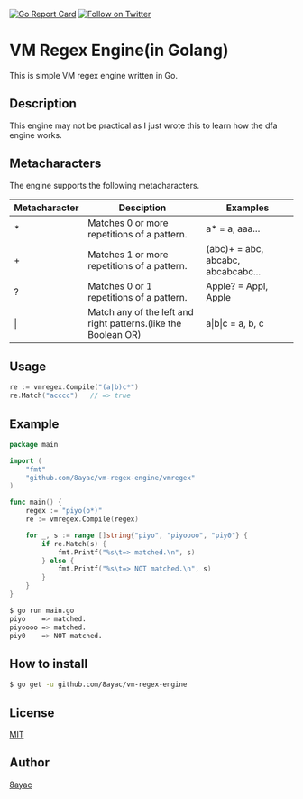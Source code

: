 [![Go Report Card](https://goreportcard.com/badge/github.com/8ayac/vm-regex-engine)](https://goreportcard.com/report/github.com/8ayac/vm-regex-engine)
[![Follow on Twitter](https://img.shields.io/twitter/follow/8ayac.svg?style=social&logo=twitter)](https://twitter.com/8ayac)
 
# VM Regex Engine(in Golang)
This is simple VM regex engine written in Go.

## Description
This engine may not be practical as I just wrote this to learn how the dfa engine works.

## Metacharacters
The engine supports the following metacharacters.

|Metacharacter|Desciption|Examples|
|---|---|---|
|*|Matches 0 or more repetitions of a pattern.|a* = a, aaa...|
|+|Matches 1 or more repetitions of a pattern.|(abc)+ = abc, abcabc, abcabcabc...|
|?|Matches 0 or 1 repetitions of a pattern.|Apple? = Appl, Apple| 
|&#x7C;|Match any of the left and right patterns.(like the Boolean OR)|a&#x7c;b&#x7c;c = a, b, c|

## Usage
```go
re := vmregex.Compile("(a|b)c*")
re.Match("acccc")   // => true
```

## Example
```go
package main

import (
	"fmt"
	"github.com/8ayac/vm-regex-engine/vmregex"
)

func main() {
	regex := "piyo(o*)"
	re := vmregex.Compile(regex)

	for _, s := range []string{"piyo", "piyoooo", "piy0"} {
		if re.Match(s) {
			fmt.Printf("%s\t=> matched.\n", s)
		} else {
			fmt.Printf("%s\t=> NOT matched.\n", s)
		}
	}
}
```

```sh
$ go run main.go
piyo	=> matched.
piyoooo	=> matched.
piy0	=> NOT matched.
```

## How to install
```sh
$ go get -u github.com/8ayac/vm-regex-engine
```

## License
[MIT](https://github.com/8ayac/vm-regex-engine/blob/master/LICENSE)

## Author
[8ayac](https://github.com/8ayac)
